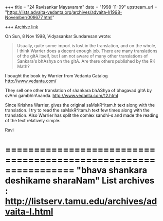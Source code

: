+++
title = "24 Ravisankar Mayavaram"
date = "1998-11-09"
upstream_url = "https://lists.advaita-vedanta.org/archives/advaita-l/1998-November/009677.html"

+++
[Archive link](https://lists.advaita-vedanta.org/archives/advaita-l/1998-November/009677.html)

On Sun, 8 Nov 1998, Vidyasankar Sundaresan wrote:

>
> Usually, quite some import is lost in the translation, and on the whole, I
> think Warrier does a decent enough job.  There are many translations of
> the gItA itself, but I am not aware of many other translations of
> Sankara's bhAshya on the gItA. Are there others published by the RK Math?
>

I bought the book by Warrier from Vedanta Catalog
http://www.vedanta.com/

They sell one other translation of shankara bhAShya of bhagavad
gItA by svAmi gambhIrAnanda.
http://www.vedanta.com/12.html

Since Krishna Warrier, gives the original saMskR^itam.h text
along with the translation.  I try to read the saMskR^itam.h text
few times along with the translation. Also Warrier has split the
comlex sandhi-s and made the reading of the text relatively
simple.


Ravi

================================================================
"bhava shankara deshikame sharaNam"
List archives : http://listserv.tamu.edu/archives/advaita-l.html
================================================================

